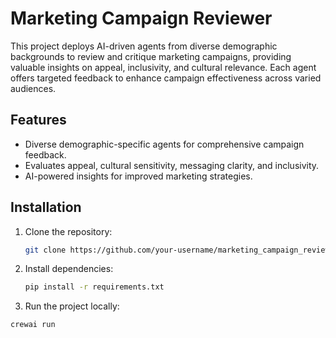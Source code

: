 # Marketing Campaign Reviewer

This project deploys AI-driven agents from diverse demographic backgrounds to review and critique marketing campaigns, providing valuable insights on appeal, inclusivity, and cultural relevance. Each agent offers targeted feedback to enhance campaign effectiveness across varied audiences.

## Features
- Diverse demographic-specific agents for comprehensive campaign feedback.
- Evaluates appeal, cultural sensitivity, messaging clarity, and inclusivity.
- AI-powered insights for improved marketing strategies.

## Installation
1. Clone the repository:
   ```bash
   git clone https://github.com/your-username/marketing_campaign_reviewer.git
   ```
2. Install dependencies:
   ```bash
   pip install -r requirements.txt
   ```
3. Run the project locally:
```bash
crewai run
```
